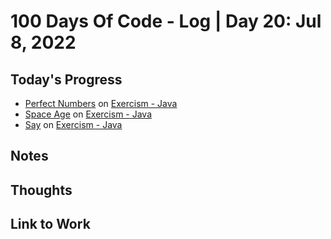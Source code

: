 # 100 Days Of Code - Log | Day 20: Jul 8, 2022

## Today's Progress

* [Perfect Numbers][3] on [Exercism - Java][2]
* [Space Age][4] on [Exercism - Java][2]
* [Say][5] on [Exercism - Java][2]

## Notes

## Thoughts

## Link to Work

  [1]: https://exercism.org/profiles/sampada-dubey
  [2]: https://exercism.org/tracks/java/exercises
  [3]: https://exercism.org/tracks/java/exercises/perfect-numbers
  [4]: https://exercism.org/tracks/java/exercises/space-age
  [5]: https://exercism.org/tracks/java/exercises/say
